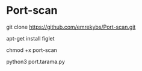 # Port-scan
git clone https://github.com/emrekybs/Port-scan.git

apt-get install figlet

chmod +x port-scan  

python3 port.tarama.py
